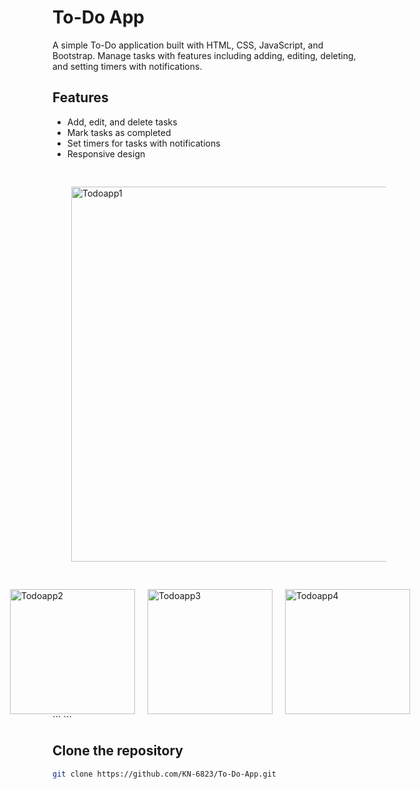 # To-Do App

A simple To-Do application built with HTML, CSS, JavaScript, and Bootstrap. Manage tasks with features including adding, editing, deleting, and setting timers with notifications.

## Features

- Add, edit, and delete tasks
- Mark tasks as completed
- Set timers for tasks with notifications
- Responsive design

<p>
  <img src="https://github.com/user-attachments/assets/33c4cc16-e507-40b2-803d-885fa3333af8" alt="Todoapp1" width="600" style="margin: 30px;"/>
</p>
<div style="display: flex; justify-content: center;">
  <img src="https://github.com/user-attachments/assets/29b07e21-0070-442d-8d83-74354ba5b8aa" alt="Todoapp2" width="200" hspace="10"/>
  <img src="https://github.com/user-attachments/assets/510fd771-f0c2-4cb5-9c1b-3bd2b84ee714" alt="Todoapp3" width="200" hspace="10"/>
  <img src="https://github.com/user-attachments/assets/5e2afa5c-1240-40fb-ab6f-9bc75bf9041b" alt="Todoapp4" width="200" hspace="10"/>
</div>
```
```


## Clone the repository
```bash
git clone https://github.com/KN-6823/To-Do-App.git
